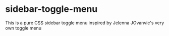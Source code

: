 # sidebar-toggle-menu
This is a pure CSS sidebar toggle menu inspired by Jelenna JOvanvic's very own toggle menu

